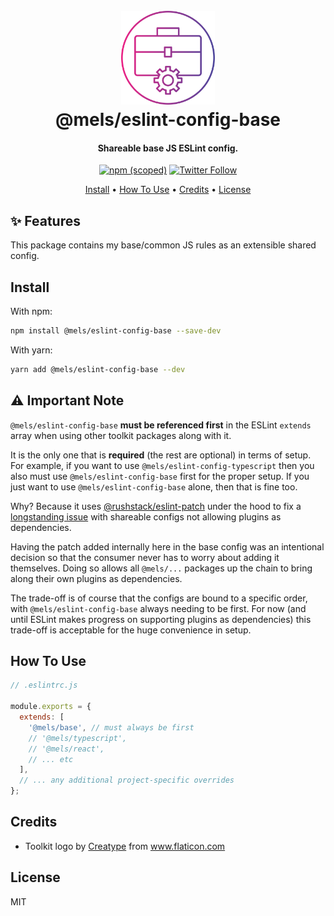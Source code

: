 <h1 align="center">
  <br>
  <img src="https://raw.githubusercontent.com/melanieseltzer/toolkit/main/assets/toolkit.png" alt="Toolkit" width="150">
  <br>
  @mels/eslint-config-base
  <br>
</h1>

<h4 align="center">Shareable base JS ESLint config.</h4>

<p align="center">
  <a href="https://www.npmjs.com/package/@mels/eslint-config-base"><img alt="npm (scoped)" src="https://img.shields.io/npm/v/@mels/eslint-config-base"></a>
  <a href="https://twitter.com/melanieseltzer"><img alt="Twitter Follow" src="https://img.shields.io/twitter/follow/melanieseltzer?style=social"></a>
</p>

<p align="center">
  <a href="#install">Install</a> •
  <a href="#how-to-use">How To Use</a> •
  <a href="#credits">Credits</a> •
  <a href="#license">License</a>
</p>

## ✨ Features

This package contains my base/common JS rules as an extensible shared config.

## Install

With npm:

```bash
npm install @mels/eslint-config-base --save-dev
```

With yarn:

```bash
yarn add @mels/eslint-config-base --dev
```

## ⚠️ Important Note

`@mels/eslint-config-base` **must be referenced first** in the ESLint `extends` array when using other toolkit packages along with it.

It is the only one that is **required** (the rest are optional) in terms of setup. For example, if you want to use `@mels/eslint-config-typescript` then you also must use `@mels/eslint-config-base` first for the proper setup. If you just want to use `@mels/eslint-config-base` alone, then that is fine too.

Why? Because it uses [@rushstack/eslint-patch](https://www.npmjs.com/package/@rushstack/eslint-patch) under the hood to fix a [longstanding issue](https://github.com/eslint/eslint/issues/3458) with shareable configs not allowing plugins as dependencies.

Having the patch added internally here in the base config was an intentional decision so that the consumer never has to worry about adding it themselves. Doing so allows all `@mels/...` packages up the chain to bring along their own plugins as dependencies.

The trade-off is of course that the configs are bound to a specific order, with `@mels/eslint-config-base` always needing to be first. For now (and until ESLint makes progress on supporting plugins as dependencies) this trade-off is acceptable for the huge convenience in setup.

## How To Use

```js
// .eslintrc.js

module.exports = {
  extends: [
    '@mels/base', // must always be first
    // '@mels/typescript',
    // '@mels/react',
    // ... etc
  ],
  // ... any additional project-specific overrides
};
```

## Credits

- Toolkit logo by <a href="https://www.flaticon.com/authors/creatype" title="Creatype">Creatype</a> from <a href="https://www.flaticon.com/" title="Flaticon">www.flaticon.com</a>

## License

MIT

